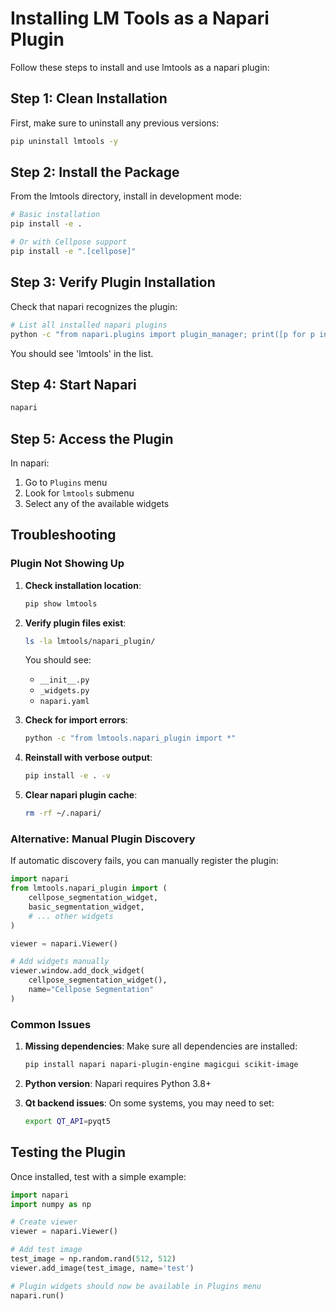 # Installing LM Tools as a Napari Plugin

Follow these steps to install and use lmtools as a napari plugin:

## Step 1: Clean Installation

First, make sure to uninstall any previous versions:

```bash
pip uninstall lmtools -y
```

## Step 2: Install the Package

From the lmtools directory, install in development mode:

```bash
# Basic installation
pip install -e .

# Or with Cellpose support
pip install -e ".[cellpose]"
```

## Step 3: Verify Plugin Installation

Check that napari recognizes the plugin:

```bash
# List all installed napari plugins
python -c "from napari.plugins import plugin_manager; print([p for p in plugin_manager.iter_available()])"
```

You should see 'lmtools' in the list.

## Step 4: Start Napari

```bash
napari
```

## Step 5: Access the Plugin

In napari:
1. Go to `Plugins` menu
2. Look for `lmtools` submenu
3. Select any of the available widgets

## Troubleshooting

### Plugin Not Showing Up

1. **Check installation location**:
   ```bash
   pip show lmtools
   ```

2. **Verify plugin files exist**:
   ```bash
   ls -la lmtools/napari_plugin/
   ```
   You should see:
   - `__init__.py`
   - `_widgets.py`
   - `napari.yaml`

3. **Check for import errors**:
   ```bash
   python -c "from lmtools.napari_plugin import *"
   ```

4. **Reinstall with verbose output**:
   ```bash
   pip install -e . -v
   ```

5. **Clear napari plugin cache**:
   ```bash
   rm -rf ~/.napari/
   ```

### Alternative: Manual Plugin Discovery

If automatic discovery fails, you can manually register the plugin:

```python
import napari
from lmtools.napari_plugin import (
    cellpose_segmentation_widget,
    basic_segmentation_widget,
    # ... other widgets
)

viewer = napari.Viewer()

# Add widgets manually
viewer.window.add_dock_widget(
    cellpose_segmentation_widget(), 
    name="Cellpose Segmentation"
)
```

### Common Issues

1. **Missing dependencies**: Make sure all dependencies are installed:
   ```bash
   pip install napari napari-plugin-engine magicgui scikit-image
   ```

2. **Python version**: Napari requires Python 3.8+

3. **Qt backend issues**: On some systems, you may need to set:
   ```bash
   export QT_API=pyqt5
   ```

## Testing the Plugin

Once installed, test with a simple example:

```python
import napari
import numpy as np

# Create viewer
viewer = napari.Viewer()

# Add test image
test_image = np.random.rand(512, 512)
viewer.add_image(test_image, name='test')

# Plugin widgets should now be available in Plugins menu
napari.run()
```